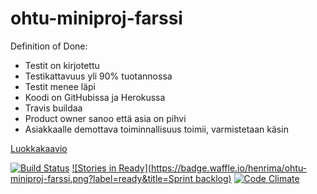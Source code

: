 # ohtu-miniproj-farssi

Definition of Done:
- Testit on kirjotettu
- Testikattavuus yli 90% tuotannossa
- Testit menee läpi
- Koodi on GitHubissa ja Herokussa
- Travis buildaa
- Product owner sanoo että asia on pihvi
- Asiakkaalle demottava toiminnallisuus toimii, varmistetaan käsin



[Luokkakaavio](http://www.nomnoml.com/#view/%0A%0A[Entry|%0Acategory:String]%0A%0A[Entry]%3C-%3E[Field]%0A%0A[Field|%0Aname:String;%0Acontent:String])

[![Build Status](https://travis-ci.org/henrima/ohtu-miniproj-farssi.png)](https://travis-ci.org/henrima/ohtu-miniproj-farssi)
[![Stories in Ready](https://badge.waffle.io/henrima/ohtu-miniproj-farssi.png?label=ready&title=Sprint backlog)](https://waffle.io/henrima/ohtu-miniproj-farssi)
[![Code Climate](https://codeclimate.com/github/henrima/ohtu-miniproj-farssi/badges/gpa.svg)](https://codeclimate.com/github/henrima/ohtu-miniproj-farssi)